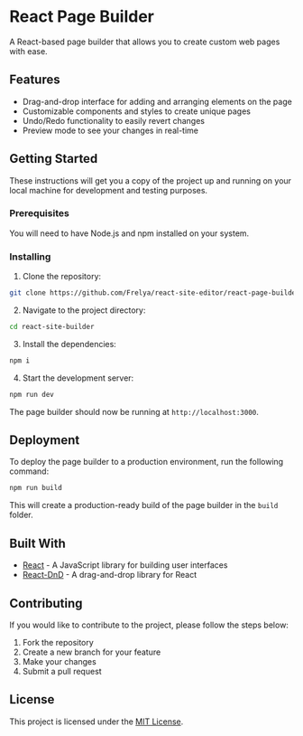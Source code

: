 # React Page Builder

A React-based page builder that allows you to create custom web pages with ease.

## Features

-   Drag-and-drop interface for adding and arranging elements on the page
-   Customizable components and styles to create unique pages
-   Undo/Redo functionality to easily revert changes
-   Preview mode to see your changes in real-time

## Getting Started

These instructions will get you a copy of the project up and running on your local machine for
development and testing purposes.

### Prerequisites

You will need to have Node.js and npm installed on your system.

### Installing

1. Clone the repository:

```bash
git clone https://github.com/Frelya/react-site-editor/react-page-builder.git
```

2. Navigate to the project directory:

```bash
cd react-site-builder
```

3. Install the dependencies:

```bash
npm i
```

4. Start the development server:

```bash
npm run dev
```

The page builder should now be running at `http://localhost:3000`.

## Deployment

To deploy the page builder to a production environment, run the following command:

```bash
npm run build
```

This will create a production-ready build of the page builder in the `build` folder.

## Built With

-   [React](https://reactjs.org/) - A JavaScript library for building user interfaces
-   [React-DnD](https://react-dnd.github.io/react-dnd/) - A drag-and-drop library for React

## Contributing

If you would like to contribute to the project, please follow the steps below:

1. Fork the repository
2. Create a new branch for your feature
3. Make your changes
4. Submit a pull request

## License

This project is licensed under the [MIT License](https://opensource.org/licenses/MIT).
